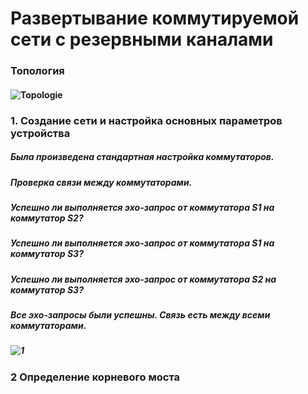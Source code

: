 # Развертывание коммутируемой сети с резервными каналами
### Топология
#### ![Topologie](https://user-images.githubusercontent.com/99610266/166811466-6b24a6a6-4188-4669-8ae1-bd3bf489c79e.png)
### 1.	Создание сети и настройка основных параметров устройства
##### Была произведена стандартная настройка коммутаторов.
##### Проверка связи между коммутаторами.
##### Успешно ли выполняется эхо-запрос от коммутатора S1 на коммутатор S2?	
##### Успешно ли выполняется эхо-запрос от коммутатора S1 на коммутатор S3?	
##### Успешно ли выполняется эхо-запрос от коммутатора S2 на коммутатор S3?
##### Все эхо-запросы были успешны. Связь есть между всеми коммутаторами.
##### ![1](https://user-images.githubusercontent.com/99610266/166812190-3cd9e8bc-4413-4d95-8cb6-00d2ca417aa2.png)
### 2	Определение корневого моста
